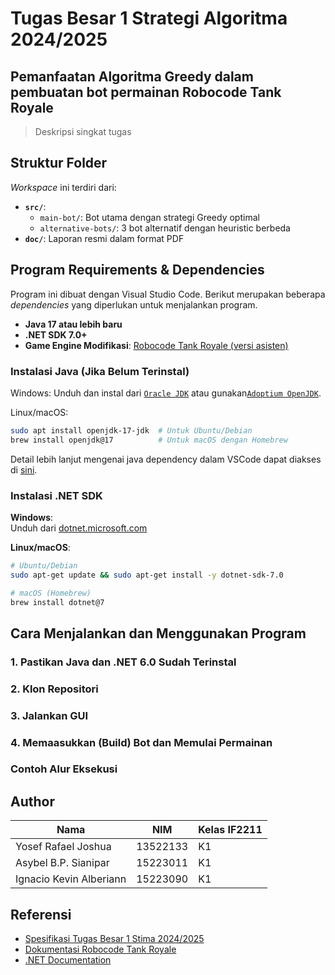 # Tugas Besar 1 Strategi Algoritma 2024/2025 
## Pemanfaatan Algoritma Greedy dalam pembuatan bot permainan Robocode Tank Royale

> Deskripsi singkat tugas

## Struktur Folder
*Workspace* ini terdiri dari:  
- **`src/`**:  
  - `main-bot/`: Bot utama dengan strategi Greedy optimal  
  - `alternative-bots/`: 3 bot alternatif dengan heuristic berbeda  
- **`doc/`**: Laporan resmi dalam format PDF  

## Program Requirements & Dependencies
Program ini dibuat dengan Visual Studio Code. Berikut merupakan beberapa *dependencies* yang diperlukan untuk menjalankan program.
- **Java 17 atau lebih baru**
- **.NET SDK 7.0+**  
- **Game Engine Modifikasi**: [Robocode Tank Royale (versi asisten)](https://github.com/robocode-dev/tank-royale)  

### Instalasi Java (Jika Belum Terinstal)
Windows: Unduh dan instal dari [`Oracle JDK`](https://www.oracle.com/java/technologies/downloads/?er=221886) atau gunakan[`Adoptium OpenJDK`](https://adoptium.net/).

Linux/macOS:
```sh
sudo apt install openjdk-17-jdk  # Untuk Ubuntu/Debian  
brew install openjdk@17          # Untuk macOS dengan Homebrew  
```
Detail lebih lanjut mengenai java dependency dalam VSCode dapat diakses di [sini](https://github.com/microsoft/vscode-java-dependency#manage-dependencies).

### Instalasi .NET SDK  
**Windows**:  
Unduh dari [dotnet.microsoft.com](https://dotnet.microsoft.com/)  

**Linux/macOS**:  
```bash  
# Ubuntu/Debian  
sudo apt-get update && sudo apt-get install -y dotnet-sdk-7.0  

# macOS (Homebrew)  
brew install dotnet@7  
```

## Cara Menjalankan dan Menggunakan Program
### 1. Pastikan Java dan .NET 6.0 Sudah Terinstal

### 2. Klon Repositori

### 3. Jalankan GUI

### 4. Memaasukkan (Build) Bot dan Memulai Permainan

### Contoh Alur Eksekusi


## Author
| Nama | NIM | Kelas IF2211
| --- | --- | --- |
| Yosef Rafael Joshua  | 13522133 | K1 |
| Asybel B.P. Sianipar | 15223011 | K1 |
| Ignacio Kevin Alberiann | 15223090 | K1 |

## Referensi
- [Spesifikasi Tugas Besar 1 Stima 2024/2025](https://docs.google.com/document/d/14MCaRiFGiA6Ez5W8-OLxZ9enXyENcep7AzSH6sUHKM8/edit?tab=t.0)
- [Dokumentasi Robocode Tank Royale](https://robocode-dev.github.io/tank-royale/?spm=a2ty_o01.29997173.0.0.1820c921OkPQ2P)
- [.NET Documentation](https://dotnet.microsoft.com/en-us/learntocode?spm=a2ty_o01.29997173.0.0.1820c921OkPQ2P)